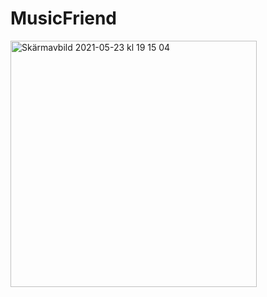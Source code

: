 # MusicFriend

<img width="394" alt="Skärmavbild 2021-05-23 kl  19 15 04" src="https://user-images.githubusercontent.com/54861763/120609358-61aca980-c452-11eb-8a4b-0a62d2709ec7.png">
